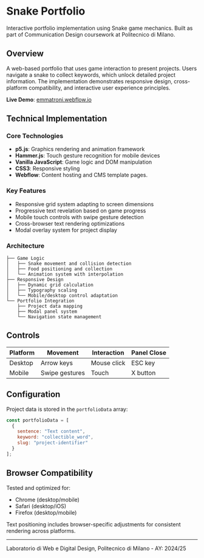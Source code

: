 # Snake Portfolio

Interactive portfolio implementation using Snake game mechanics. Built as part of Communication Design coursework at Politecnico di Milano.

## Overview

A web-based portfolio that uses game interaction to present projects. Users navigate a snake to collect keywords, which unlock detailed project information. The implementation demonstrates responsive design, cross-platform compatibility, and interactive user experience principles.

**Live Demo**: [emmatroni.webflow.io](https://emmatroni.webflow.io/)

## Technical Implementation

### Core Technologies
- **p5.js**: Graphics rendering and animation framework
- **Hammer.js**: Touch gesture recognition for mobile devices
- **Vanilla JavaScript**: Game logic and DOM manipulation
- **CSS3**: Responsive styling
- **Webflow**: Content hosting and CMS template pages.

### Key Features
- Responsive grid system adapting to screen dimensions
- Progressive text revelation based on game progress
- Mobile touch controls with swipe gesture detection
- Cross-browser text rendering optimizations
- Modal overlay system for project display

### Architecture
```
├── Game Logic
│   ├── Snake movement and collision detection
│   ├── Food positioning and collection
│   └── Animation system with interpolation
├── Responsive Design
│   ├── Dynamic grid calculation
│   ├── Typography scaling
│   └── Mobile/desktop control adaptation
└── Portfolio Integration
    ├── Project data mapping
    ├── Modal panel system
    └── Navigation state management
```

## Controls

| Platform | Movement | Interaction | Panel Close |
|----------|----------|-------------|-------------|
| Desktop | Arrow keys | Mouse click | ESC key |
| Mobile | Swipe gestures | Touch | X button |

## Configuration

Project data is stored in the `portfolioData` array:

```javascript
const portfolioData = [
  {
    sentence: "Text content",
    keyword: "collectible_word",
    slug: "project-identifier"
  }
];
```

## Browser Compatibility

Tested and optimized for:
- Chrome (desktop/mobile)
- Safari (desktop/iOS)
- Firefox (desktop/mobile)

Text positioning includes browser-specific adjustments for consistent rendering across platforms.

---

Laboratorio di Web e Digital Design, Politecnico di Milano  - AY: 2024/25
